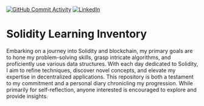 [![GitHub Commit Activity](https://img.shields.io/github/commit-activity/m/shivamkasaudhan/Solidity)](https://github.com/shivamkasaudhan/Solidity)
[![LinkedIn](https://img.shields.io/badge/LinkedIn-Profile-blue?logo=linkedin&style=flat)](https://www.linkedin.com/in/shivamkasaudhan/)
<!--[![GitHub contributors](https://img.shields.io/github/contributors/shivamkasaudhan/Solidity)](https://github.com/shivamkasaudhan/Solidity/graphs/contributors) -->

# Solidity Learning Inventory

Embarking on a journey into Solidity and blockchain, my primary goals are to hone my problem-solving skills, grasp intricate algorithms, and proficiently use various data structures. With each day dedicated to Solidity, I aim to refine techniques, discover novel concepts, and elevate my expertise in decentralized applications. This repository is both a testament to my commitment and a personal diary chronicling my progression. While primarily for self-reflection, anyone interested is encouraged to explore and provide insights.
